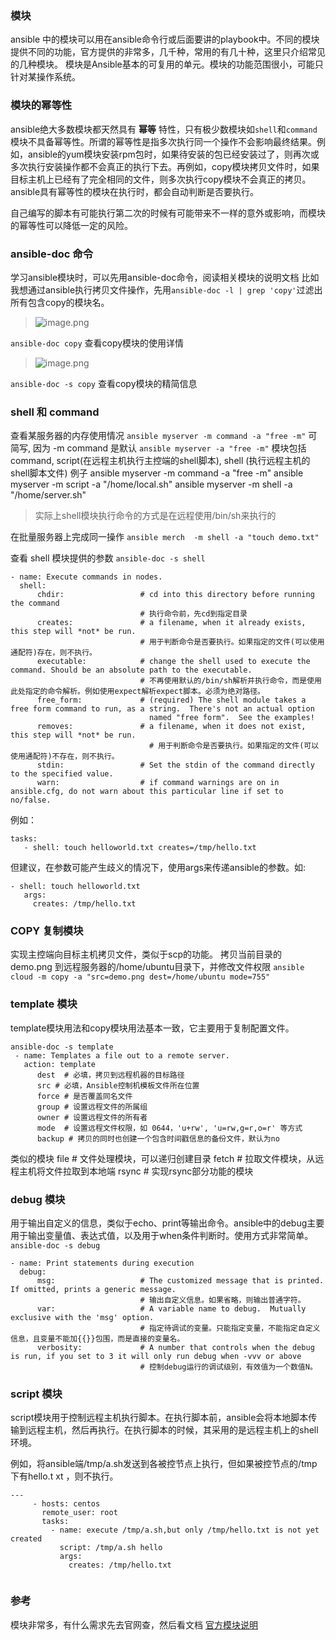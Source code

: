### 模块
ansible 中的模块可以用在ansible命令行或后面要讲的playbook中。不同的模块提供不同的功能，官方提供的非常多，几千种，常用的有几十种，这里只介绍常见的几种模块。
模块是Ansible基本的可复用的单元。模块的功能范围很小，可能只针对某操作系统。

### 模块的幂等性
ansible绝大多数模块都天然具有 **幂等** 特性，只有极少数模块如`shell`和`command`模块不具备幂等性。所谓的幂等性是指多次执行同一个操作不会影响最终结果。例如，ansible的yum模块安装rpm包时，如果待安装的包已经安装过了，则再次或多次执行安装操作都不会真正的执行下去。再例如，copy模块拷贝文件时，如果目标主机上已经有了完全相同的文件，则多次执行copy模块不会真正的拷贝。ansible具有幂等性的模块在执行时，都会自动判断是否要执行。

自己编写的脚本有可能执行第二次的时候有可能带来不一样的意外或影响，而模块的幂等性可以降低一定的风险。

### ansible-doc 命令
学习ansible模块时，可以先用ansible-doc命令，阅读相关模块的说明文档
比如我想通过ansible执行拷贝文件操作，先用`ansible-doc -l | grep 'copy'`过滤出所有包含copy的模块名。

> ![image.png](https://upload-images.jianshu.io/upload_images/71414-543f9d30fefcc6f0.png?imageMogr2/auto-orient/strip%7CimageView2/2/w/1240)

`ansible-doc copy` 查看copy模块的使用详情
> ![image.png](https://upload-images.jianshu.io/upload_images/71414-0de2d6d2b6002cb9.png?imageMogr2/auto-orient/strip%7CimageView2/2/w/1240)

`ansible-doc -s copy` 查看copy模块的精简信息

### shell 和 command

查看某服务器的内存使用情况
`ansible myserver -m command -a "free -m"`
可简写, 因为 -m command 是默认
`ansible myserver -a "free -m"`
模块包括 command, script(在远程主机执行主控端的shell脚本), shell (执行远程主机的shell脚本文件)
例子
ansible myserver -m command -a "free -m"
ansible myserver -m script -a "/home/local.sh"
ansible myserver -m shell -a "/home/server.sh"

> 实际上shell模块执行命令的方式是在远程使用/bin/sh来执行的

在批量服务器上完成同一操作
`ansible merch  -m shell -a "touch demo.txt"`

查看 shell 模块提供的参数
`ansible-doc -s shell`
```
- name: Execute commands in nodes.
  shell:
      chdir:                 # cd into this directory before running the command 
                             # 执行命令前，先cd到指定目录
      creates:               # a filename, when it already exists, this step will *not* be run. 
                             # 用于判断命令是否要执行。如果指定的文件(可以使用通配符)存在，则不执行。
      executable:            # change the shell used to execute the command. Should be an absolute path to the executable.
                             # 不再使用默认的/bin/sh解析并执行命令，而是使用此处指定的命令解析。例如使用expect解析expect脚本。必须为绝对路径。
      free_form:             # (required) The shell module takes a free form command to run, as a string.  There's not an actual option
                               named "free form".  See the examples!
      removes:               # a filename, when it does not exist, this step will *not* be run. 
                               # 用于判断命令是否要执行。如果指定的文件(可以使用通配符)不存在，则不执行。
      stdin:                 # Set the stdin of the command directly to the specified value.
      warn:                  # if command warnings are on in ansible.cfg, do not warn about this particular line if set to no/false.
```
例如：
```
tasks:
   - shell: touch helloworld.txt creates=/tmp/hello.txt
```
但建议，在参数可能产生歧义的情况下，使用args来传递ansible的参数。如:
```
- shell: touch helloworld.txt
   args:
     creates: /tmp/hello.txt
```

### COPY 复制模块
实现主控端向目标主机拷贝文件，类似于scp的功能。
拷贝当前目录的 demo.png 到远程服务器的/home/ubuntu目录下，并修改文件权限
`ansible cloud -m copy -a "src=demo.png dest=/home/ubuntu mode=755"`

### template 模块
template模块用法和copy模块用法基本一致，它主要用于复制配置文件。

```
ansible-doc -s template
 - name: Templates a file out to a remote server.
   action: template
      dest  # 必填，拷贝到远程机器的目标路径
      src # 必填，Ansible控制机模板文件所在位置
      force # 是否覆盖同名文件
      group # 设置远程文件的所属组
      owner # 设置远程文件的所有者
      mode  # 设置远程文件权限，如 0644，'u+rw', 'u=rw,g=r,o=r' 等方式
      backup # 拷贝的同时也创建一个包含时间戳信息的备份文件，默认为no
```

类似的模块
file # 文件处理模块，可以递归创建目录
fetch # 拉取文件模块，从远程主机将文件拉取到本地端
rsync # 实现rsync部分功能的模块

### debug 模块
用于输出自定义的信息，类似于echo、print等输出命令。ansible中的debug主要用于输出变量值、表达式值，以及用于when条件判断时。使用方式非常简单。
`ansible-doc -s debug`
```
- name: Print statements during execution
  debug:
      msg:                   # The customized message that is printed. If omitted, prints a generic message.
                             # 输出自定义信息。如果省略，则输出普通字符。
      var:                   # A variable name to debug.  Mutually exclusive with the 'msg' option.
                             # 指定待调试的变量。只能指定变量，不能指定自定义信息，且变量不能加{{}}包围，而是直接的变量名。
      verbosity:             # A number that controls when the debug is run, if you set to 3 it will only run debug when -vvv or above
                             # 控制debug运行的调试级别，有效值为一个数值N。
```

### script 模块
script模块用于控制远程主机执行脚本。在执行脚本前，ansible会将本地脚本传输到远程主机，然后再执行。在执行脚本的时候，其采用的是远程主机上的shell环境。

例如，将ansible端/tmp/a.sh发送到各被控节点上执行，但如果被控节点的/tmp下有hello.t xt ，则不执行。

```
---
     - hosts: centos
       remote_user: root
       tasks:
         - name: execute /tmp/a.sh,but only /tmp/hello.txt is not yet created
           script: /tmp/a.sh hello
           args:
             creates: /tmp/hello.txt
 
```


### 参考
模块非常多，有什么需求先去官网查，然后看文档
[官方模块说明](https://docs.ansible.com/ansible/2.8/modules/list_of_all_modules.html)
